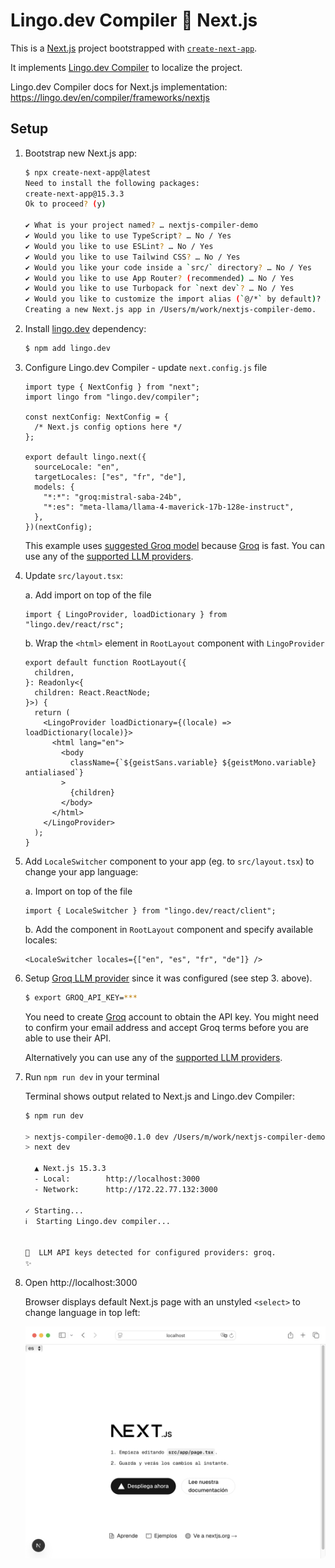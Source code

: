 # Lingo.dev Compiler 💚 Next.js

This is a [Next.js](https://nextjs.org) project bootstrapped with [`create-next-app`](https://nextjs.org/docs/app/api-reference/cli/create-next-app).

It implements [Lingo.dev Compiler](https://lingo.dev/en/compiler) to localize the project.

Lingo.dev Compiler docs for Next.js implementation: https://lingo.dev/en/compiler/frameworks/nextjs

## Setup

1. Bootstrap new Next.js app:

   ```sh
   $ npx create-next-app@latest
   Need to install the following packages:
   create-next-app@15.3.3
   Ok to proceed? (y)

   ✔ What is your project named? … nextjs-compiler-demo
   ✔ Would you like to use TypeScript? … No / Yes
   ✔ Would you like to use ESLint? … No / Yes
   ✔ Would you like to use Tailwind CSS? … No / Yes
   ✔ Would you like your code inside a `src/` directory? … No / Yes
   ✔ Would you like to use App Router? (recommended) … No / Yes
   ✔ Would you like to use Turbopack for `next dev`? … No / Yes
   ✔ Would you like to customize the import alias (`@/*` by default)? … No / Yes
   Creating a new Next.js app in /Users/m/work/nextjs-compiler-demo.
   ```

2. Install [lingo.dev](https://github.com/lingodotdev/lingo.dev/) dependency:

   ```sh
   $ npm add lingo.dev
   ```

3. Configure Lingo.dev Compiler - update `next.config.js` file

   ```tsx
   import type { NextConfig } from "next";
   import lingo from "lingo.dev/compiler";

   const nextConfig: NextConfig = {
     /* Next.js config options here */
   };

   export default lingo.next({
     sourceLocale: "en",
     targetLocales: ["es", "fr", "de"],
     models: {
       "*:*": "groq:mistral-saba-24b",
       "*:es": "meta-llama/llama-4-maverick-17b-128e-instruct",
     },
   })(nextConfig);
   ```

   This example uses [suggested Groq model](https://lingo.dev/en/compiler/configuration/advanced#suggested-groq-models) because [Groq](https://groq.com/) is fast. You can use any of the [supported LLM providers](https://lingo.dev/en/compiler/how-it-works#llm-providers).

4. Update `src/layout.tsx`:

   a. Add import on top of the file

   ```tsx
   import { LingoProvider, loadDictionary } from "lingo.dev/react/rsc";
   ```

   b. Wrap the `<html>` element in `RootLayout` component with `LingoProvider`

   ```tsx
   export default function RootLayout({
     children,
   }: Readonly<{
     children: React.ReactNode;
   }>) {
     return (
       <LingoProvider loadDictionary={(locale) => loadDictionary(locale)}>
         <html lang="en">
           <body
             className={`${geistSans.variable} ${geistMono.variable} antialiased`}
           >
             {children}
           </body>
         </html>
       </LingoProvider>
     );
   }
   ```

5. Add `LocaleSwitcher` component to your app (eg. to `src/layout.tsx`) to change your app language:

   a. Import on top of the file

   ```tsx
   import { LocaleSwitcher } from "lingo.dev/react/client";
   ```

   b. Add the component in `RootLayout` component and specify available locales:

   ```tsx
   <LocaleSwitcher locales={["en", "es", "fr", "de"]} />
   ```

6. Setup [Groq LLM provider](https://groq.com/) since it was configured (see step 3. above).

   ```sh
   $ export GROQ_API_KEY=***
   ```

   You need to create [Groq](https://groq.com/) account to obtain the API key. You might need to confirm your email address and accept Groq terms before you are able to use their API.

   Alternatively you can use any of the [supported LLM providers](https://lingo.dev/en/compiler/how-it-works#llm-providers).

7. Run `npm run dev` in your terminal

   Terminal shows output related to Next.js and Lingo.dev Compiler:

   ```sh
   $ npm run dev

   > nextjs-compiler-demo@0.1.0 dev /Users/m/work/nextjs-compiler-demo
   > next dev

     ▲ Next.js 15.3.3
     - Local:        http://localhost:3000
     - Network:      http://172.22.77.132:3000

   ✓ Starting...
   ℹ️  Starting Lingo.dev compiler...


   🔑  LLM API keys detected for configured providers: groq.
   ✨
   ```

8. Open http://localhost:3000

   Browser displays default Next.js page with an unstyled `<select>` to change language in top left:

   ![localhost](localhost.png)
